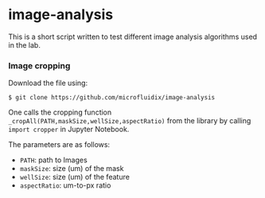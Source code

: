 # image-analysis

This is a short script written to test different image analysis algorithms used in the lab.

### Image cropping

Download the file using:

```
$ git clone https://github.com/microfluidix/image-analysis
```

One calls the cropping function `_cropAll(PATH,maskSize,wellSize,aspectRatio)` from the library by calling `import cropper` in Jupyter Notebook.

The parameters are as follows:

 - `PATH`: path to Images
 - `maskSize`: size (um) of the mask
 - `wellSize`: size (um) of the feature
 - `aspectRatio`: um-to-px ratio
